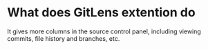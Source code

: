 # What does GitLens extention do

It gives more columns in the source control panel, including viewing commits, file history and branches, etc.